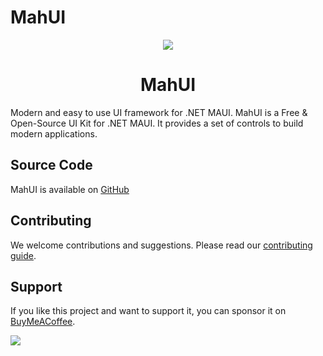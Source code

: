# MahUI

<div align="center">
<img src=https://i.ibb.co/19ck1Xt/logo.png" />
</div>

<h1 align="center">MahUI</h1>
Modern and easy to use UI framework for .NET MAUI.
MahUI is a Free & Open-Source UI Kit for .NET MAUI. It provides a set of controls to build modern applications.

## Source Code
MahUI is available on [GitHub](https://github.com/mahal-co/MahUI)

## Contributing
We welcome contributions and suggestions. Please read our [contributing guide](https://github.com/mahal-co/MahUI/blob/develop/CONTRIBUTING.md).

## Support
If you like this project and want to support it, you can sponsor it on [BuyMeACoffee](https://www.buymeacoffee.com/isaaholic).

<a href="https://www.buymeacoffee.com/isaaholic"><img src="https://img.buymeacoffee.com/button-api/?text=Buy me a coffee&emoji=&slug=isaaholic&button_colour=87CEEB&font_colour=ffffff&font_family=Lato&outline_colour=000000&coffee_colour=FFDD00" /></a>

